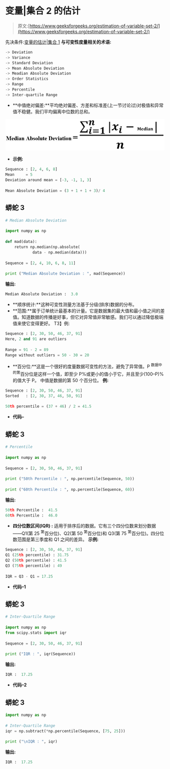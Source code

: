 # 变量|集合 2 的估计

> 原文:[https://www.geeksforgeeks.org/estimation-of-variable-set-2/](https://www.geeksforgeeks.org/estimation-of-variable-set-2/)

先决条件:[变量的估计|集合 1](https://www.geeksforgeeks.org/estimation-of-variable-set-1/)
**与可变性度量相关的术语:**

```py
-> Deviation 
-> Variance
-> Standard Deviation
-> Mean Absolute Deviation
-> Meadian Absolute Deviation
-> Order Statistics
-> Range
-> Percentile 
-> Inter-quartile Range
```

*   **中值绝对偏差:**平均绝对偏差、方差和标准差(上一节讨论过)对极值和异常值不稳健。我们平均偏离中位数的总和。

![](img/57b9d06b0cf2bb3124f925c294aeb6da.png)

*   **示例:**

```py
Sequence : [2, 4, 6, 8] 
Mean     = 5
Deviation around mean = [-3, -1, 1, 3]

Mean Absolute Deviation = (3 + 1 + 1 + 3)/ 4
```

## 蟒蛇 3

```py
# Median Absolute Deviation

import numpy as np

def mad(data):
    return np.median(np.absolute(
            data - np.median(data)))

Sequence = [2, 4, 10, 6, 8, 11]

print ("Median Absolute Deviation : ", mad(Sequence))

```

**输出:**

```py
Median Absolute Deviation :  3.0
```

*   **顺序统计:**这种可变性测量方法基于分级(排序)数据的分布。
*   **范围:**属于订单统计最基本的计量。它是数据集的最大值和最小值之间的差值。知道数据的传播是好事，但它对异常值非常敏感。我们可以通过降低极端值来使它变得更好。
    T3】例:

```py
Sequence : [2, 30, 50, 46, 37, 91]
Here, 2 and 91 are outliers

Range = 91 - 2 = 89
Range without outliers = 50 - 30 = 20
```

*   **百分位:**这是一个很好的度量数据可变性的方法，避免了异常值。P <sup>数据中的第</sup>百分位是这样一个值，即至少 P%或更小的值小于它，并且至少(100–P)%的值大于 P。
    中值是数据的第 50 个百分位。
    **例:**

```py
Sequence : [2, 30, 50, 46, 37, 91] 
Sorted   : [2, 30, 37, 46, 50, 91]

50th percentile = (37 + 46) / 2 = 41.5 
```

*   **代码–**

## 蟒蛇 3

```py
# Percentile

import numpy as np

Sequence = [2, 30, 50, 46, 37, 91]

print ("50th Percentile : ", np.percentile(Sequence, 50))

print ("60th Percentile : ", np.percentile(Sequence, 60))
```

**输出:**

```py
50th Percentile :  41.5
60th Percentile :  46.0
```

*   **四分位数区间(IQR) :** 适用于排序后的数据。它有三个四分位数来划分数据——Q1(第 25 <sup>第</sup>百分位)、Q2(第 50 <sup>第</sup>百分位)和 Q3(第 75 <sup>第</sup>百分位)。四分位数范围是第三季度和 Q1 之间的差异。
    **示例:**

```py
Sequence : [2, 30, 50, 46, 37, 91] 
Q1 (25th percentile) : 31.75
Q2 (50th percentile) : 41.5
Q3 (75th percentile) : 49

IQR = Q3 - Q1 = 17.25
```

*   **代码–1**

## 蟒蛇 3

```py
# Inter-Quartile Range

import numpy as np
from scipy.stats import iqr

Sequence = [2, 30, 50, 46, 37, 91]

print ("IQR : ", iqr(Sequence))
```

**输出:**

```py
IQR :  17.25
```

*   **代码–2**

## 蟒蛇 3

```py
import numpy as np

# Inter-Quartile Range
iqr = np.subtract(*np.percentile(Sequence, [75, 25]))

print ("\nIQR : ", iqr)
```

**输出:**

```py
IQR :  17.25
```